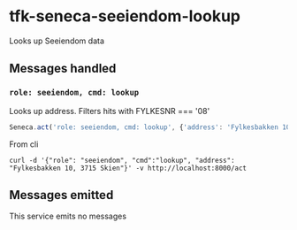 # tfk-seneca-seeiendom-lookup
Looks up Seeiendom data

## Messages handled
### ```role: seeiendom, cmd: lookup```
Looks up address. Filters hits with FYLKESNR === '08'
```javascript
Seneca.act('role: seeiendom, cmd: lookup', {'address': 'Fylkesbakken 10, 3715 Skien'}, email, (error, data) => {})
```

From cli

```curl -d '{"role": "seeiendom", "cmd":"lookup", "address": "Fylkesbakken 10, 3715 Skien"}' -v http://localhost:8000/act```

## Messages emitted
This service emits no messages
